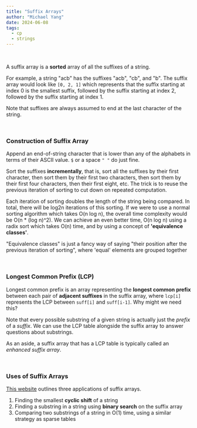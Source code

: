 ```yaml
---
title: "Suffix Arrays"
author: "Michael Yang"
date: 2024-06-08
tags:
  - cp
  - strings
---
```


<br>

A suffix array is a **sorted** array of all the suffixes of a string.

For example, a string "acb" has the suffixes "acb", "cb", and "b". The suffix array would look like `[0, 2, 1]` which represents that the suffix starting at index 0 is the smallest suffix, followed by the suffix starting at index 2, followed by the suffix starting at index 1.

Note that suffixes are always assumed to end at the last character of the string.

<br>

### Construction of Suffix Array

Append an end-of-string character that is lower than any of the alphabets in terms of their ASCII value. `$` or a space `" "` do just fine.

Sort the suffixes **incrementally**, that is, sort all the suffixes by their first character, then sort them by their first two characters, then sort them by their first four characters, then their first eight, etc. The trick is to reuse the previous iteration of sorting to cut down on repeated computation.

Each iteration of sorting doubles the length of the string being compared. In total, there will be log2n iterations of this sorting. If we were to use a normal sorting algorithm which takes O(n log n), the overall time complexity would be O(n \* (log n)^2). We can achieve an even better time, O(n log n) using a radix sort which takes O(n) time, and by using a concept of **'equivalence classes'**.

"Equivalence classes" is just a fancy way of saying "their position after the previous iteration of sorting", where 'equal' elements are grouped together

<br>

### Longest Common Prefix (LCP)

Longest common prefix is an array representing the **longest common prefix** between each pair of **adjacent suffixes** in the suffix array, where `lcp[i]` represents the LCP between `suff[i]` and `suff[i-1]`. Why might we need this?

Note that every possible substring of a given string is actually just the _prefix_ of a _suffix_. We can use the LCP table alongside the suffix array to answer questions about substrings.

As an aside, a suffix array that has a LCP table is typically called an _enhanced suffix array_.

<br>

### Uses of Suffix Arrays

[This website](https://cp-algorithms.com/string/suffix-array.html) outlines three applications of suffix arrays.

1. Finding the smallest **cyclic shift** of a string
2. Finding a substring in a string using **binary search** on the suffix array
3. Comparing two substrings of a string in O(1) time, using a similar strategy as sparse tables
